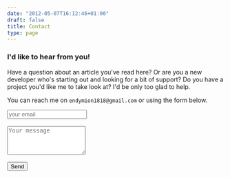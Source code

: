 ```yaml
---
date: "2012-05-07T16:12:46+01:00"
draft: false
title: Contact
type: page
---
```


### I'd like to hear from you!

Have a question about an article you've read here? Or are you a new developer who's starting out and looking for a bit of support? Do you have a project you'd like me to take look at? I'd be only too glad to help.

You can reach me on `endymion1818@gmail.com` or using the form below.


<form id="contactform" action="https://formspree.io/endymion1818@gmail.com"
      method="POST">
    <input type="email" name="_replyto" placeholder="your email">
    <br><br>
    <textarea name="message" placeholder="Your message" rows="4"></textarea>
    <br><br>
    <button class="btn" type="submit">Send</button>
</form>
